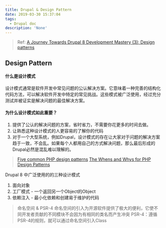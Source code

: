 ```yaml
---
title: Drupal & Design Pattern
date: 2019-03-30 15:37:04
tags:
  - Drupal doc
description: 'None'
---
```


> Ref: [A Journey Towards Drupal 8 Development Mastery (3): Design patterns](http://icelark.com/our-thinking/journey-towards-drupal-8-development-mastery-3-design-patterns)

## Design Pattern

#### 什么是设计模式
设计模式通常是软件开发中常见问题的公认解决方案。它意味着一种完善的结构化代码方法，可以解决软件开发中特定的常见挑战。这些模式被广泛使用，经过充分测试并被证实是解决问题的最佳解决方案。

#### 为什么设计模式如此重要？
1. 提供了公认的解决问题的方案，省时省力，不需要你花更多的时间去做。
2. 让熟悉这种设计模式的人更容易的了解你的代码
3. 对于一个大型系统，例如Drupal，设计模式的存在让大家对于问题的解决方案趋于一致，不会乱。如果每个人都用自己的方式解决问题，那么最后形成的Drupal必然是混乱难以理解的。

> [Five common PHP design patterns](http://www.ibm.com/developerworks/library/os-php-designptrns/)
> [The Whens and Whys for PHP Design Patterns](http://code.tutsplus.com/tutorials/the-whens-and-whys-for-php-design-patterns--net-27862)

Drupal 8 中广泛使用的的三种设计模式
1. 面向对象
2. 工厂模式 - 一个返回另一个Object的Object
3. 依赖注入 - 最小化依赖和创建易于维护的代码

> 命名空间 & PSR-4
> 命名空间的引入为开源软件提供了极大的便利，它使不同开发者贡献的不同模块不会因为有相同的类名而产生冲突
> PSR-4：遵循PSR-4的规则，就可以通过命名空间引入Class
